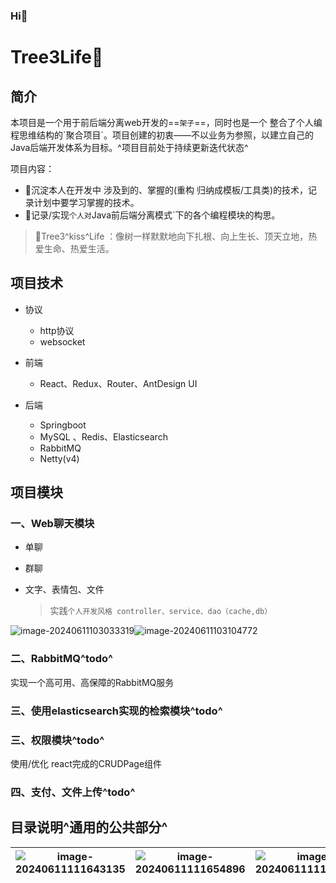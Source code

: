 ### Hi👋

# Tree3Life🌱

## 简介

本项目是一个用于前后端分离web开发的==`架子`==，同时也是一个 整合了个人编程思维结构的\`聚合项目\`。项目创建的初衷——不以业务为参照，以建立自己的Java后端开发体系为目标。^项目目前处于持续更新迭代状态^

项目内容：

- 🌱沉淀本人在开发中 涉及到的、掌握的(重构 归纳成模板/工具类)的技术，记录计划中要学习掌握的技术。
- 🌱记录/实现`个人对`Java前后端分离模式`下的各个编程模块的构思。



> 🌱Tree3^kiss^Life ：像树一样默默地向下扎根、向上生长、顶天立地，热爱生命、热爱生活。

## 项目技术

- 协议

  - http协议
  - websocket

  

- 前端
  - React、Redux、Router、AntDesign UI
  
  
  
- 后端
  - Springboot
  - MySQL 、Redis、Elasticsearch
  - RabbitMQ
  - Netty(v4)

## 项目模块

### 一、Web聊天模块

- 单聊

- 群聊

- 文字、表情包、文件

  > 实践`个人开发风格 controller、service、dao（cache,db）`

![image-20240611103033319](http://md.tree3.life/md/photo/1718073033-image-20240611103033319.png)![image-20240611103104772](http://md.tree3.life/md/photo/1718073065-image-20240611103104772.png)



### 二、RabbitMQ^todo^

实现一个高可用、高保障的RabbitMQ服务



### 三、使用elasticsearch实现的检索模块^todo^



### 三、权限模块^todo^

使用/优化 react完成的CRUDPage组件



### 四、支付、文件上传^todo^



## 目录说明^通用的公共部分^

| ![image-20240611111643135](http://md.tree3.life/md/photo/1718075803-image-20240611111643135.png) | ![image-20240611111654896](http://md.tree3.life/md/photo/1718075815-image-20240611111654896.png) | ![image-20240611111700135](http://md.tree3.life/md/photo/1718075820-image-20240611111700135.png) |
| ------------------------------------------------------------ | ------------------------------------------------------------ | ------------------------------------------------------------ |

